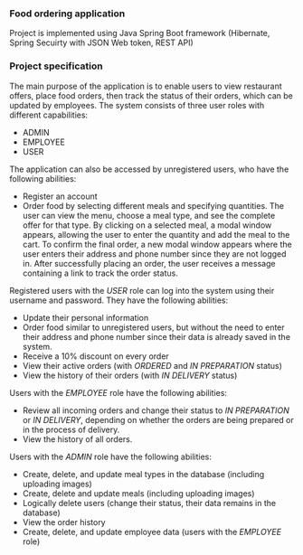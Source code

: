 ### Food ordering application

Project is implemented using Java Spring Boot framework (Hibernate, Spring Secuirty with JSON Web token, REST API)

### Project specification

The main purpose of the application is to enable users to view restaurant offers, place food orders, then track the status of their orders, which can be updated by employees. The system consists of three user roles with different capabilities:
- ADMIN
- EMPLOYEE
- USER

The application can also be accessed by unregistered users, who have the following abilities:
- Register an account
- Order food by selecting different meals and specifying quantities. The user can view the menu, choose a meal type, and see the complete offer for that type. By clicking on a selected meal, a modal window appears, allowing the user to enter the quantity and add the meal to the cart. To confirm the final order, a new modal window appears where the user enters their address and phone number since they are not logged in. After successfully placing an order, the user receives a message containing a link to track the order status.

Registered users with the *USER* role can log into the system using their username and password. They have the following abilities:
- Update their personal information
- Order food similar to unregistered users, but without the need to enter their address and phone number since their data is already saved in the system.
- Receive a 10% discount on every order
- View their active orders (with *ORDERED* and *IN PREPARATION* status)
- View the history of their orders (with *IN DELIVERY* status)

Users with the *EMPLOYEE* role have the following abilities:
- Review all incoming orders and change their status to *IN PREPARATION* or *IN DELIVERY*, depending on whether the orders are being prepared or in the process of  delivery.
- View the history of all orders.

Users with the *ADMIN* role have the following abilities:
- Create, delete, and update meal types in the database (including uploading images)
- Create, delete and update meals (including uploading images)
- Logically delete users (change their status, their data remains in the database)
- View the order history
- Create, delete, and update employee data (users with the *EMPLOYEE* role)

